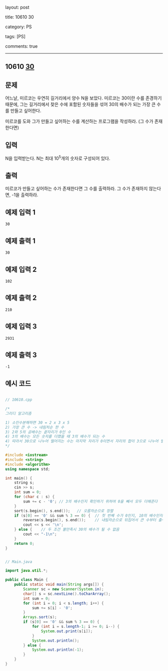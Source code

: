 layout: post

title: 10610 30

category: PS

tags: [PS]

comments: true

---

## 10610 [30](https://www.acmicpc.net/problem/10610)

## 문제

어느날, 미르코는 우연히 길거리에서 양수 N을 보았다. 미르코는 30이란 수를 존경하기 때문에, 그는 길거리에서 찾은 수에 포함된 숫자들을 섞어 30의 배수가 되는 가장 큰 수를 만들고 싶어한다.

미르코를 도와 그가 만들고 싶어하는 수를 계산하는 프로그램을 작성하라. (그 수가 존재한다면)

## 입력

N을 입력받는다. N는 최대 10<sup>5</sup>개의 숫자로 구성되어 있다.

## 출력

미르코가 만들고 싶어하는 수가 존재한다면 그 수를 출력하라. 그 수가 존재하지 않는다면, -1을 출력하라.

## 예제 입력 1

~~~
30
~~~

## 예제 출력 1

~~~
30
~~~

## 예제 입력 2

~~~
102
~~~

## 예제 출력 2

~~~
210
~~~

## 예제 입력 3

~~~
2931
~~~

## 예제 출력 3

~~~
-1
~~~

## 예시 코드

```cpp

// 10610.cpp

/*
그리디 알고리즘

1) 소인수분해하면 30 = 2 x 3 x 5
2) 가장 큰 수 -> 내림차순 한 수
3) 2와 5의 공배수는 끝자리가 0인 수
4) 3의 배수는 모든 숫자를 더했을 때 3의 배수가 되는 수
4) 따라서 30으로 나누어 떨어지는 수는 마지막 자리가 0이면서 자리의 합이 3으로 나누어 떨어져야 한다.
*/

#include <iostream>
#include <string>
#include <algorithm>
using namespace std;

int main() {
    string s;
    cin >> s;
    int sum = 0;
    for (char c : s) {
        sum += c - '0';	// 3의 배수인지 확인하기 위하여 0을 빼서 모두 더해준다
    }
    sort(s.begin(), s.end());	// 오름차순으로 정렬
    if (s[0] == '0' && sum % 3 == 0) {	// 첫 번째 수가 0인지, 10의 배수인지 && 3의 배수인지 확인 -> 두 조건 만족시 30의 배수
        reverse(s.begin(), s.end());	// 내림차순으로 뒤집어서 큰 수부터 출력
        cout << s << '\n';
    } else {	// 두 조건 불만족시 30의 배수가 될 수 없음
        cout << "-1\n";
    }
    return 0;
}

```

```java

// Main.java

import java.util.*;

public class Main {
    public static void main(String args[]) {
        Scanner sc = new Scanner(System.in);
        char[] s = sc.nextLine().toCharArray();
        int sum = 0;
        for (int i = 0; i < s.length; i++) {
            sum += s[i] - '0';
        }
        Arrays.sort(s);
        if (s[0] == '0' && sum % 3 == 0) {
            for (int i = s.length-1; i >= 0; i--) {
                System.out.print(s[i]);
            }
            System.out.println();
        } else {
            System.out.println(-1);
        }
    }
}

```